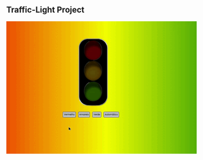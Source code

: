 
## Traffic-Light Project
<img src = "https://github.com/Thaiis-Cortes/Traffic-Light/blob/master/IMG/20220917_174329.gif?raw=true">
